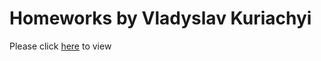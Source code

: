 # Homeworks by Vladyslav Kuriachyi

Please click [here](https://vladyslavkuriachyi.github.io/myhomework128/) to view
